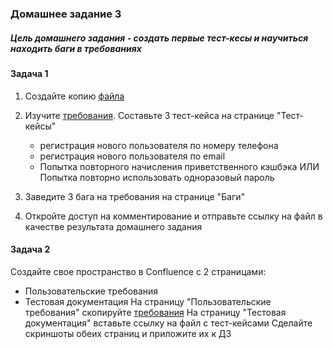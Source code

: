 ### Домашнее задание 3 

#####  Цель домашнего задания - создать первые тест-кесы и научиться находить баги в требованиях

#### Задача 1
1. Создайте копию [файла](https://docs.google.com/spreadsheets/d/1L4m9om9-muUOuCllU0gqIl4jJyIy27TpardfABLbAdM/edit#gid=1710093261)

1. Изучите [требования](../Требования/Req_3.md). Составьте 3
 тест-кейса на странице "Тест-кейсы"
    - регистрация нового пользователя по номеру телефона
    - регистрация нового пользователя по email
    - Попытка повторного начисления приветственного кэшбэка ИЛИ Попытка повторно использовать одноразовый пароль

2. Заведите 3 бага на требования на странице "Баги"
1. Откройте доступ на комментирование и отправьте ссылку на файл в качестве  результата домашнего задания

#### Задача 2
Создайте свое пространство в Confluence c 2 страницами:
 - Пользовательские требования
 - Тестовая документация
На страницу "Пользовательские требования" скопируйте [требования](../Требования/Req_3.md)
На страницу "Тестовая документация" вставьте ссылку на файл с тест-кейсами 
Сделайте скриншоты обеих страниц и приложите их к ДЗ
